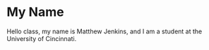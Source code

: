 # My Name
Hello class, my name is Matthew Jenkins, and I am a student at the University of Cincinnati.
